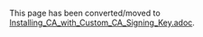 This page has been converted/moved to [Installing_CA_with_Custom_CA_Signing_Key.adoc](../ca/Installing_CA_with_Custom_CA_Signing_Key.adoc).
